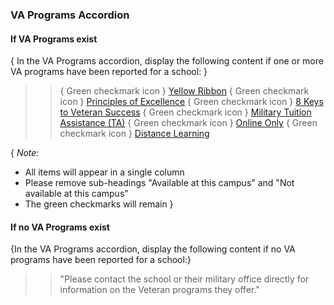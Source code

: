 ### VA Programs Accordion


#### If VA Programs exist

{ In the VA Programs accordion, display the following content if one or more VA programs have been reported for a school: }

>>{ Green checkmark icon } [Yellow Ribbon]()
{ Green checkmark icon } [Principles of Excellence]()
{ Green checkmark icon } [8 Keys to Veteran Success]()
{ Green checkmark icon } [Military Tuition Assistance (TA)]()
{ Green checkmark icon } [Online Only]()
{ Green checkmark icon } [Distance Learning]()

{ *Note:* 
* All items will appear in a single column 
* Please remove sub-headings "Available at this campus" and "Not available at this campus"
* The green checkmarks will remain }


#### If no VA Programs exist

{In the VA Programs accordion, display the following content if no VA programs have been reported for a school:}

>> "Please contact the school or their military office directly for information on the Veteran programs they offer."  
